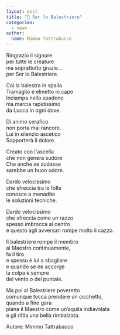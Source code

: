 ```yaml
---
layout: post
title: "🎯 Ser lo Balestriere"
categories:
  - news
author:
  name: Mimmo Tattrabacco
---
```


Ringrazio il signore<br/>
per tutte le creature<br/>
ma soprattutto grazie...<br/>
per Ser lo Balestriere.

<!-- more -->

Col la balestra in spalla<br/>
Tramaglio e elmetto in capo<br/>
Inciampa nello spadone<br/>
ma marcia rapidissimo<br/>
da Lucca in ogni dove.

Di animo serafico<br/>
non porta mai rancore.<br/>
Lui in silenzio ascetico<br/>
Sopporterà il dolore.

Creato con l'ascella<br/>
che non genera sudore<br/>
Che anche se sudasse<br/>
sarebbe un buon odore.

Dardo velocissimo<br/>
che sfreccia tra le folle<br/>
conosce a menadito<br/>
le soluzioni tecniche.

Dardo velocissimo<br/>
che sfreccia come un razzo<br/>
spesso imbrocca al centro<br/>
e questo agli avversari rompe molto il cazzo.

Il balestriere rompe il membro<br/>
al Maestro continuamente,<br/>
fa il tiro<br/>
e spesso è lui a sbagliare<br/>
e quando se ne accorge<br/>
la colpa è sempre<br/>
del vento o del puntale.

Ma poi al Balestriere poveretto<br/>
comunque tocca prendere un cicchetto,<br/>
quando a fine gara<br/>
plana il Maestro come un’aquila indiavolata<br/>
e gli rifila una bella rimbalzata.

Autore: Mimmo Tattrabacco
